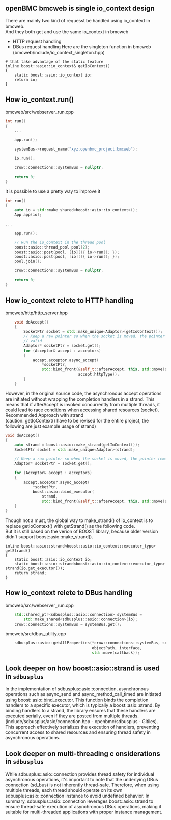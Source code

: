 ## openBMC bmcweb is single io_context design
There are mainly two kind of requesst be handled using io_context in bmcweb.
\
And they both get and use the same io_context in bmcweb
- HTTP request handling
- DBus request handling
Here are the singleton function in bmcweb (bmcweb/include/io_context_singleton.hpp)
```console
# that take advantage of the static feature
inline boost::asio::io_context& getIoContext()
{
    static boost::asio::io_context io;
    return io;
}
```

## How io_context.run()
bmcweb/src/webserver_run.cpp
```c++
int run()
{
    ...

    app.run();

    systemBus->request_name("xyz.openbmc_project.bmcweb");

    io.run();

    crow::connections::systemBus = nullptr;

    return 0;
}
```
It is possible to use a pretty way to improve it
```c++
int run()
{
    auto io = std::make_shared<boost::asio::io_context>();
    App app(io);

...

    app.run();

    // Run the io_context in the thread pool
    boost::asio::thread_pool pool(2);
    boost::asio::post(pool, [io](){ io->run(); });
    boost::asio::post(pool, [io](){ io->run(); });
    pool.join();

    crow::connections::systemBus = nullptr;

    return 0;
}
```

## How io_context relete to HTTP handling
bmcweb/http/http_server.hpp
```c++
    void doAccept()
    {
        SocketPtr socket = std::make_unique<Adaptor>(getIoContext());
        // Keep a raw pointer so when the socket is moved, the pointer is still
        // valid
        Adaptor* socketPtr = socket.get();
        for (Acceptor& accept : acceptors)
        {
            accept.acceptor.async_accept(
                *socketPtr,
                std::bind_front(&self_t::afterAccept, this, std::move(socket),
                                accept.httpType));
        }
    }
```
However, in the original source code, the asynchronous accept operations are initiated without wrapping the completion handlers in a strand. This means that if afterAccept is invoked concurrently from multiple threads, it could lead to race conditions when accessing shared resources (socket).​
\
Recommended Approach with strand
\
(caution: getIoContext() have to be revised for the entire project, the following are just example usage of strand)
```c++
void doAccept()
{
    auto strand = boost::asio::make_strand(getIoContext());
    SocketPtr socket = std::make_unique<Adaptor>(strand);

    // Keep a raw pointer so when the socket is moved, the pointer remains valid
    Adaptor* socketPtr = socket.get();

    for (Acceptor& accept : acceptors)
    {
        accept.acceptor.async_accept(
            *socketPtr,
            boost::asio::bind_executor(
                strand, 
                std::bind_front(&self_t::afterAccept, this, std::move(socket), accept.httpType)));
    }
}
```
Though not a must, the global way to make_strand() of io_context is to replace getIoContext() with getStrand() as the following code.
\
But it is still based on the verion of BOOST library, because older version didn't support boost::asio::make_strand().
```console
inline boost::asio::strand<boost::asio::io_context::executor_type> getStrand()
{
    static boost::asio::io_context io;
    static boost::asio::strand<boost::asio::io_context::executor_type> strand(io.get_executor());
    return strand;
}
```

## How io_context relete to DBus handling
bmcweb/src/webserver_run.cpp
```c++
    std::shared_ptr<sdbusplus::asio::connection> systemBus =
        std::make_shared<sdbusplus::asio::connection>(io);
    crow::connections::systemBus = systemBus.get();
```
bmcweb/src/dbus_utility.cpp
```c++
    sdbusplus::asio::getAllProperties(*crow::connections::systemBus, service,
                                      objectPath, interface,
                                      std::move(callback));
```

## Look deeper on how boost::asio::strand is used in `sdbusplus`
In the implementation of sdbusplus::asio::connection, asynchronous operations such as async_send and async_method_call_timed are initiated using boost::asio::bind_executor. This function binds the completion handlers to a specific executor, which is typically a boost::asio::strand. By binding handlers to a strand, the library ensures that these handlers are executed serially, even if they are posted from multiple threads. (include/sdbusplus/asio/connection.hpp - openbmc/sdbusplus - Gitiles). This approach effectively serializes the execution of handlers, preventing concurrent access to shared resources and ensuring thread safety in asynchronous operations.

## Look deeper on multi-threading c onsiderations in `sdbusplus`
While sdbusplus::asio::connection provides thread safety for individual asynchronous operations, it's important to note that the underlying DBus connection (sd_bus) is not inherently thread-safe. Therefore, when using multiple threads, each thread should operate on its own sdbusplus::asio::connection instance to avoid undefined behavior.
In summary, sdbusplus::asio::connection leverages boost::asio::strand to ensure thread-safe execution of asynchronous DBus operations, making it suitable for multi-threaded applications with proper instance management.
